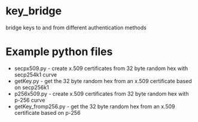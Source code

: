 # key_bridge
bridge keys to and from different authentication methods

# Example python files
- secpx509.py - create x.509 certificates from 32 byte random hex with secp254k1 curve
- getKey.py - get the 32 byte random hex from an x.509 certificate based on secp256k1
- p256x509.py - create x.509 certificates from 32 byte random hex with p-256 curve
- getKey_fromp256.py - get the 32 byte random hex from an x.509 certificate based on p-256
